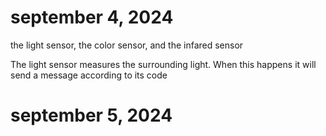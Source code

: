 # september 4, 2024
the light sensor, the color sensor, and the infared sensor

The light sensor measures the surrounding light. When this happens it will send a message according to its code

# september 5, 2024
